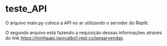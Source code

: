 # teste_API
O arquivo main.py coloca a API no ar utilizando o servidor do Replit.

O segundo arquivo está fazendo a requisição dessas informações através do link https://minhaapi.igorcalbo1.repl.co/pegarvendas
